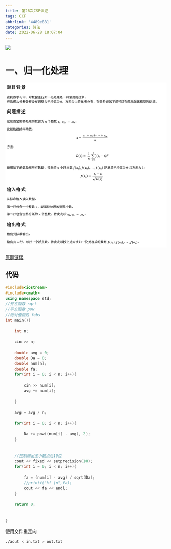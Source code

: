 ```yaml
---
title: 第26次CSP认证
tags: CCF
abbrlink: '4489e881'
categories: 算法
date: 2022-06-28 18:07:04
---
```


![](第26次CSP认证/封面.jpg)

<!--more-->



# 一、归一化处理

![](第26次CSP认证/试题1.png)

 [原题链接](http://118.190.20.162/view.page?gpid=T148)





## 代码

```cpp
#include<iostream>
#include<cmath>
using namespace std;
//开方函数 sqrt
//平方函数 pow
//绝对值函数 fabs
int main(){

    int n;

    cin >> n;

    double avg = 0;
    double Da = 0;
    double num[n];
    double fa;
    for(int i = 0; i < n; i++){

        cin >> num[i];
        avg += num[i];

    }

    avg = avg / n;

    for(int i = 0; i < n; i++){

        Da += pow((num[i] - avg), 2);
    }

  
  	//控制输出至小数点后10位
    cout << fixed << setprecision(10);
    for(int i = 0; i < n; i++){

        fa = (num[i] - avg) / sqrt(Da);
        //printf("%f \n",fa);
        cout << fa << endl;
    }

    return 0;


}
```

使用文件重定向

```sh
./aout < in.txt > out.txt
```


